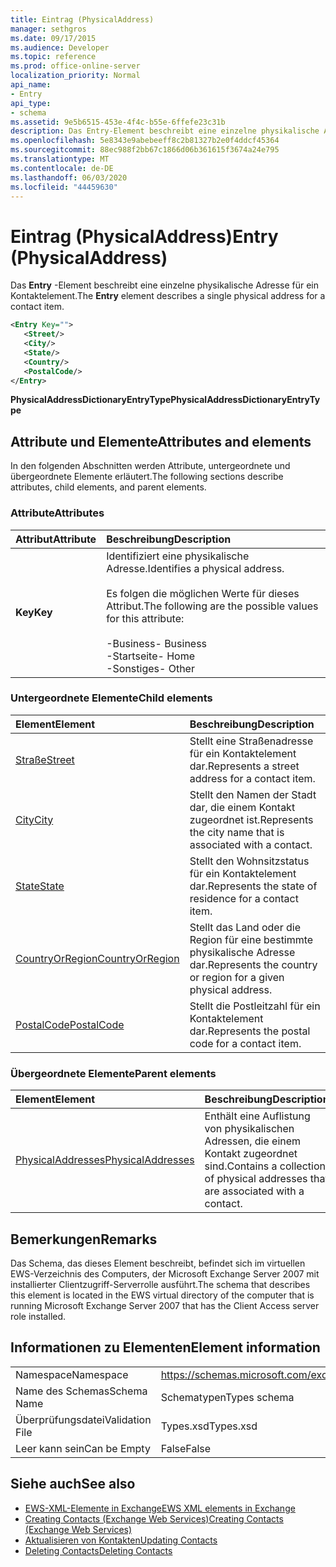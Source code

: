 ```yaml
---
title: Eintrag (PhysicalAddress)
manager: sethgros
ms.date: 09/17/2015
ms.audience: Developer
ms.topic: reference
ms.prod: office-online-server
localization_priority: Normal
api_name:
- Entry
api_type:
- schema
ms.assetid: 9e5b6515-453e-4f4c-b55e-6ffefe23c31b
description: Das Entry-Element beschreibt eine einzelne physikalische Adresse für ein Kontaktelement.
ms.openlocfilehash: 5e8343e9abebeeff8c2b81327b2e0f4ddcf45364
ms.sourcegitcommit: 88ec988f2bb67c1866d06b361615f3674a24e795
ms.translationtype: MT
ms.contentlocale: de-DE
ms.lasthandoff: 06/03/2020
ms.locfileid: "44459630"
---
```

# <a name="entry-physicaladdress"></a><span data-ttu-id="5df7d-103">Eintrag (PhysicalAddress)</span><span class="sxs-lookup"><span data-stu-id="5df7d-103">Entry (PhysicalAddress)</span></span>

<span data-ttu-id="5df7d-104">Das **Entry** -Element beschreibt eine einzelne physikalische Adresse für ein Kontaktelement.</span><span class="sxs-lookup"><span data-stu-id="5df7d-104">The **Entry** element describes a single physical address for a contact item.</span></span> 
  
```xml
<Entry Key="">
   <Street/>
   <City/>
   <State/>
   <Country/>
   <PostalCode/>
</Entry>
```

 <span data-ttu-id="5df7d-105">**PhysicalAddressDictionaryEntryType**</span><span class="sxs-lookup"><span data-stu-id="5df7d-105">**PhysicalAddressDictionaryEntryType**</span></span>
## <a name="attributes-and-elements"></a><span data-ttu-id="5df7d-106">Attribute und Elemente</span><span class="sxs-lookup"><span data-stu-id="5df7d-106">Attributes and elements</span></span>

<span data-ttu-id="5df7d-107">In den folgenden Abschnitten werden Attribute, untergeordnete und übergeordnete Elemente erläutert.</span><span class="sxs-lookup"><span data-stu-id="5df7d-107">The following sections describe attributes, child elements, and parent elements.</span></span>
  
### <a name="attributes"></a><span data-ttu-id="5df7d-108">Attribute</span><span class="sxs-lookup"><span data-stu-id="5df7d-108">Attributes</span></span>

|<span data-ttu-id="5df7d-109">**Attribut**</span><span class="sxs-lookup"><span data-stu-id="5df7d-109">**Attribute**</span></span>|<span data-ttu-id="5df7d-110">**Beschreibung**</span><span class="sxs-lookup"><span data-stu-id="5df7d-110">**Description**</span></span>|
|:-----|:-----|
|<span data-ttu-id="5df7d-111">**Key**</span><span class="sxs-lookup"><span data-stu-id="5df7d-111">**Key**</span></span> <br/> | <span data-ttu-id="5df7d-112">Identifiziert eine physikalische Adresse.</span><span class="sxs-lookup"><span data-stu-id="5df7d-112">Identifies a physical address.</span></span><br/><br/> <span data-ttu-id="5df7d-113">Es folgen die möglichen Werte für dieses Attribut.</span><span class="sxs-lookup"><span data-stu-id="5df7d-113">The following are the possible values for this attribute:</span></span><br/>  <br/><span data-ttu-id="5df7d-114">-Business</span><span class="sxs-lookup"><span data-stu-id="5df7d-114">-  Business</span></span>  <br/><span data-ttu-id="5df7d-115">-Startseite</span><span class="sxs-lookup"><span data-stu-id="5df7d-115">-  Home</span></span>  <br/><span data-ttu-id="5df7d-116">-Sonstiges</span><span class="sxs-lookup"><span data-stu-id="5df7d-116">-  Other</span></span>  <br/> |
   
### <a name="child-elements"></a><span data-ttu-id="5df7d-117">Untergeordnete Elemente</span><span class="sxs-lookup"><span data-stu-id="5df7d-117">Child elements</span></span>

|<span data-ttu-id="5df7d-118">**Element**</span><span class="sxs-lookup"><span data-stu-id="5df7d-118">**Element**</span></span>|<span data-ttu-id="5df7d-119">**Beschreibung**</span><span class="sxs-lookup"><span data-stu-id="5df7d-119">**Description**</span></span>|
|:-----|:-----|
|[<span data-ttu-id="5df7d-120">Straße</span><span class="sxs-lookup"><span data-stu-id="5df7d-120">Street</span></span>](street.md) <br/> |<span data-ttu-id="5df7d-121">Stellt eine Straßenadresse für ein Kontaktelement dar.</span><span class="sxs-lookup"><span data-stu-id="5df7d-121">Represents a street address for a contact item.</span></span>  <br/> |
|[<span data-ttu-id="5df7d-122">City</span><span class="sxs-lookup"><span data-stu-id="5df7d-122">City</span></span>](city.md) <br/> |<span data-ttu-id="5df7d-123">Stellt den Namen der Stadt dar, die einem Kontakt zugeordnet ist.</span><span class="sxs-lookup"><span data-stu-id="5df7d-123">Represents the city name that is associated with a contact.</span></span>  <br/> |
|[<span data-ttu-id="5df7d-124">State</span><span class="sxs-lookup"><span data-stu-id="5df7d-124">State</span></span>](state-ex15websvcsotherref.md) <br/> |<span data-ttu-id="5df7d-125">Stellt den Wohnsitzstatus für ein Kontaktelement dar.</span><span class="sxs-lookup"><span data-stu-id="5df7d-125">Represents the state of residence for a contact item.</span></span>  <br/> |
|[<span data-ttu-id="5df7d-126">CountryOrRegion</span><span class="sxs-lookup"><span data-stu-id="5df7d-126">CountryOrRegion</span></span>](countryorregion.md) <br/> |<span data-ttu-id="5df7d-127">Stellt das Land oder die Region für eine bestimmte physikalische Adresse dar.</span><span class="sxs-lookup"><span data-stu-id="5df7d-127">Represents the country or region for a given physical address.</span></span>  <br/> |
|[<span data-ttu-id="5df7d-128">PostalCode</span><span class="sxs-lookup"><span data-stu-id="5df7d-128">PostalCode</span></span>](postalcode.md) <br/> |<span data-ttu-id="5df7d-129">Stellt die Postleitzahl für ein Kontaktelement dar.</span><span class="sxs-lookup"><span data-stu-id="5df7d-129">Represents the postal code for a contact item.</span></span>  <br/> |
   
### <a name="parent-elements"></a><span data-ttu-id="5df7d-130">Übergeordnete Elemente</span><span class="sxs-lookup"><span data-stu-id="5df7d-130">Parent elements</span></span>

|<span data-ttu-id="5df7d-131">**Element**</span><span class="sxs-lookup"><span data-stu-id="5df7d-131">**Element**</span></span>|<span data-ttu-id="5df7d-132">**Beschreibung**</span><span class="sxs-lookup"><span data-stu-id="5df7d-132">**Description**</span></span>|
|:-----|:-----|
|[<span data-ttu-id="5df7d-133">PhysicalAddresses</span><span class="sxs-lookup"><span data-stu-id="5df7d-133">PhysicalAddresses</span></span>](physicaladdresses.md) <br/> |<span data-ttu-id="5df7d-134">Enthält eine Auflistung von physikalischen Adressen, die einem Kontakt zugeordnet sind.</span><span class="sxs-lookup"><span data-stu-id="5df7d-134">Contains a collection of physical addresses that are associated with a contact.</span></span>  <br/> |
   
## <a name="remarks"></a><span data-ttu-id="5df7d-135">Bemerkungen</span><span class="sxs-lookup"><span data-stu-id="5df7d-135">Remarks</span></span>

<span data-ttu-id="5df7d-136">Das Schema, das dieses Element beschreibt, befindet sich im virtuellen EWS-Verzeichnis des Computers, der Microsoft Exchange Server 2007 mit installierter Clientzugriff-Serverrolle ausführt.</span><span class="sxs-lookup"><span data-stu-id="5df7d-136">The schema that describes this element is located in the EWS virtual directory of the computer that is running Microsoft Exchange Server 2007 that has the Client Access server role installed.</span></span>
  
## <a name="element-information"></a><span data-ttu-id="5df7d-137">Informationen zu Elementen</span><span class="sxs-lookup"><span data-stu-id="5df7d-137">Element information</span></span>

|||
|:-----|:-----|
|<span data-ttu-id="5df7d-138">Namespace</span><span class="sxs-lookup"><span data-stu-id="5df7d-138">Namespace</span></span>  <br/> |https://schemas.microsoft.com/exchange/services/2006/types  <br/> |
|<span data-ttu-id="5df7d-139">Name des Schemas</span><span class="sxs-lookup"><span data-stu-id="5df7d-139">Schema Name</span></span>  <br/> |<span data-ttu-id="5df7d-140">Schematypen</span><span class="sxs-lookup"><span data-stu-id="5df7d-140">Types schema</span></span>  <br/> |
|<span data-ttu-id="5df7d-141">Überprüfungsdatei</span><span class="sxs-lookup"><span data-stu-id="5df7d-141">Validation File</span></span>  <br/> |<span data-ttu-id="5df7d-142">Types.xsd</span><span class="sxs-lookup"><span data-stu-id="5df7d-142">Types.xsd</span></span>  <br/> |
|<span data-ttu-id="5df7d-143">Leer kann sein</span><span class="sxs-lookup"><span data-stu-id="5df7d-143">Can be Empty</span></span>  <br/> |<span data-ttu-id="5df7d-144">False</span><span class="sxs-lookup"><span data-stu-id="5df7d-144">False</span></span>  <br/> |
   
## <a name="see-also"></a><span data-ttu-id="5df7d-145">Siehe auch</span><span class="sxs-lookup"><span data-stu-id="5df7d-145">See also</span></span>

- [<span data-ttu-id="5df7d-146">EWS-XML-Elemente in Exchange</span><span class="sxs-lookup"><span data-stu-id="5df7d-146">EWS XML elements in Exchange</span></span>](ews-xml-elements-in-exchange.md)
- [<span data-ttu-id="5df7d-147">Creating Contacts (Exchange Web Services)</span><span class="sxs-lookup"><span data-stu-id="5df7d-147">Creating Contacts (Exchange Web Services)</span></span>](https://msdn.microsoft.com/library/4845917e-70d1-481c-bbd7-011ec6571789%28Office.15%29.aspx)  
- [<span data-ttu-id="5df7d-148">Aktualisieren von Kontakten</span><span class="sxs-lookup"><span data-stu-id="5df7d-148">Updating Contacts</span></span>](https://msdn.microsoft.com/library/9a865953-b94a-4229-b632-2dee433314be%28Office.15%29.aspx)  
- [<span data-ttu-id="5df7d-149">Deleting Contacts</span><span class="sxs-lookup"><span data-stu-id="5df7d-149">Deleting Contacts</span></span>](https://msdn.microsoft.com/library/fcc3dc84-cd3e-455e-a1a7-ae6921c9b588%28Office.15%29.aspx)

